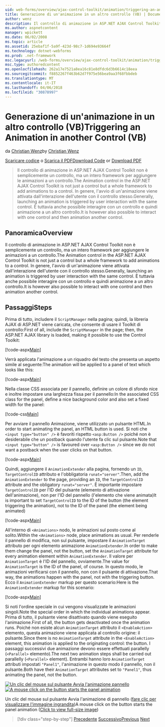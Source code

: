```yaml
---
uid: web-forms/overview/ajax-control-toolkit/animation/triggering-an-animation-in-another-control-vb
title: Generazione di un'animazione in un altro controllo (VB) | Documenti Microsoft
author: wenz
description: Il controllo di animazione in ASP.NET AJAX Control Toolkit non è semplicemente un controllo, ma un intero framework per aggiungere le animazioni a un controllo. Avvio in genere, un...
ms.author: aspnetcontent
manager: wpickett
ms.date: 06/02/2008
ms.topic: article
ms.assetid: 25ebaf1f-5a9f-423d-98c7-1d694e93664f
ms.technology: dotnet-webforms
ms.prod: .net-framework
msc.legacyurl: /web-forms/overview/ajax-control-toolkit/animation/triggering-an-animation-in-another-control-vb
msc.type: authoredcontent
ms.openlocfilehash: 262a17e7521a8ea16c81e8dfdc6d3b6614c18eea
ms.sourcegitcommit: f8852267f463b62d7f975e56bea9aa3f68fbbdeb
ms.translationtype: MT
ms.contentlocale: it-IT
ms.lasthandoff: 04/06/2018
ms.locfileid: "30878997"
---
```

<a name="triggering-an-animation-in-another-control-vb"></a><span data-ttu-id="dabbe-104">Generazione di un'animazione in un altro controllo (VB)</span><span class="sxs-lookup"><span data-stu-id="dabbe-104">Triggering an Animation in another Control (VB)</span></span>
====================
<span data-ttu-id="dabbe-105">da [Christian Wenz](https://github.com/wenz)</span><span class="sxs-lookup"><span data-stu-id="dabbe-105">by [Christian Wenz](https://github.com/wenz)</span></span>

<span data-ttu-id="dabbe-106">[Scaricare codice](http://download.microsoft.com/download/f/9/a/f9a26acd-8df4-4484-8a18-199e4598f411/Animation8.vb.zip) o [Scarica il PDF](http://download.microsoft.com/download/6/7/1/6718d452-ff89-4d3f-a90e-c74ec2d636a3/animation8VB.pdf)</span><span class="sxs-lookup"><span data-stu-id="dabbe-106">[Download Code](http://download.microsoft.com/download/f/9/a/f9a26acd-8df4-4484-8a18-199e4598f411/Animation8.vb.zip) or [Download PDF](http://download.microsoft.com/download/6/7/1/6718d452-ff89-4d3f-a90e-c74ec2d636a3/animation8VB.pdf)</span></span>

> <span data-ttu-id="dabbe-107">Il controllo di animazione in ASP.NET AJAX Control Toolkit non è semplicemente un controllo, ma un intero framework per aggiungere le animazioni a un controllo.</span><span class="sxs-lookup"><span data-stu-id="dabbe-107">The Animation control in the ASP.NET AJAX Control Toolkit is not just a control but a whole framework to add animations to a control.</span></span> <span data-ttu-id="dabbe-108">In genere, l'avvio di un'animazione viene attivata dall'interazione dell'utente con il controllo stesso.</span><span class="sxs-lookup"><span data-stu-id="dabbe-108">Generally, launching an animation is triggered by user interaction with the same control.</span></span> <span data-ttu-id="dabbe-109">È tuttavia anche possibile interagire con un controllo e quindi animazione a un altro controllo.</span><span class="sxs-lookup"><span data-stu-id="dabbe-109">It is however also possible to interact with one control and then animation another control.</span></span>


## <a name="overview"></a><span data-ttu-id="dabbe-110">Panoramica</span><span class="sxs-lookup"><span data-stu-id="dabbe-110">Overview</span></span>

<span data-ttu-id="dabbe-111">Il controllo di animazione in ASP.NET AJAX Control Toolkit non è semplicemente un controllo, ma un intero framework per aggiungere le animazioni a un controllo.</span><span class="sxs-lookup"><span data-stu-id="dabbe-111">The Animation control in the ASP.NET AJAX Control Toolkit is not just a control but a whole framework to add animations to a control.</span></span> <span data-ttu-id="dabbe-112">In genere, l'avvio di un'animazione viene attivata dall'interazione dell'utente con il controllo stesso.</span><span class="sxs-lookup"><span data-stu-id="dabbe-112">Generally, launching an animation is triggered by user interaction with the same control.</span></span> <span data-ttu-id="dabbe-113">È tuttavia anche possibile interagire con un controllo e quindi animazione a un altro controllo.</span><span class="sxs-lookup"><span data-stu-id="dabbe-113">It is however also possible to interact with one control and then animation another control.</span></span>

## <a name="steps"></a><span data-ttu-id="dabbe-114">Passaggi</span><span class="sxs-lookup"><span data-stu-id="dabbe-114">Steps</span></span>

<span data-ttu-id="dabbe-115">Prima di tutto, includere il `ScriptManager` nella pagina; quindi, la libreria AJAX di ASP.NET viene caricata, che consente di usare il Toolkit di controllo:</span><span class="sxs-lookup"><span data-stu-id="dabbe-115">First of all, include the `ScriptManager` in the page; then, the ASP.NET AJAX library is loaded, making it possible to use the Control Toolkit:</span></span>

[!code-aspx[Main](triggering-an-animation-in-another-control-vb/samples/sample1.aspx)]

<span data-ttu-id="dabbe-116">Verrà applicata l'animazione a un riquadro del testo che presenta un aspetto simile al seguente:</span><span class="sxs-lookup"><span data-stu-id="dabbe-116">The animation will be applied to a panel of text which looks like this:</span></span>

[!code-aspx[Main](triggering-an-animation-in-another-control-vb/samples/sample2.aspx)]

<span data-ttu-id="dabbe-117">Nella classe CSS associata per il pannello, definire un colore di sfondo nice e inoltre impostare una larghezza fissa per il pannello:</span><span class="sxs-lookup"><span data-stu-id="dabbe-117">In the associated CSS class for the panel, define a nice background color and also set a fixed width for the panel:</span></span>

[!code-css[Main](triggering-an-animation-in-another-control-vb/samples/sample3.css)]

<span data-ttu-id="dabbe-118">Per avviare il pannello Animazione, viene utilizzato un pulsante HTML.</span><span class="sxs-lookup"><span data-stu-id="dabbe-118">In order to start animating the panel, an HTML button is used.</span></span> <span data-ttu-id="dabbe-119">Si noti che `<input type="button" />` è favoriti rispetto `<asp:Button />` poiché non è desiderabile che un postback quando l'utente fa clic sul pulsante.</span><span class="sxs-lookup"><span data-stu-id="dabbe-119">Note that `<input type="button" />` is favoured over `<asp:Button />` since we do not want a postback when the user clicks on that button.</span></span>

[!code-aspx[Main](triggering-an-animation-in-another-control-vb/samples/sample4.aspx)]

<span data-ttu-id="dabbe-120">Quindi, aggiungere il `AnimationExtender` alla pagina, fornendo un `ID`, `TargetControlID` attributo e l'obbligatoria `runat="server"`.</span><span class="sxs-lookup"><span data-stu-id="dabbe-120">Then, add the `AnimationExtender` to the page, providing an `ID`, the `TargetControlID` attribute and the obligatory `runat="server"`.</span></span> <span data-ttu-id="dabbe-121">È importante impostare `TargetControlID` per l'ID del pulsante (elemento di attivazione dell'animazione), non per l'ID del pannello (l'elemento che viene animata)</span><span class="sxs-lookup"><span data-stu-id="dabbe-121">It is important to set `TargetControlID` to the ID of the button (the element triggering the animation), not to the ID of the panel (the element being animated)</span></span>

[!code-aspx[Main](triggering-an-animation-in-another-control-vb/samples/sample5.aspx)]

<span data-ttu-id="dabbe-122">All'interno di `<Animations>` nodo, le animazioni sul posto come al solito.</span><span class="sxs-lookup"><span data-stu-id="dabbe-122">Within the `<Animations>` node, place animations as usual.</span></span> <span data-ttu-id="dabbe-123">Per renderle il pannello di modifica, non sul pulsante, impostare il `AnimationTarget` attributo per ogni elemento animazione `AnimationExtender`.</span><span class="sxs-lookup"><span data-stu-id="dabbe-123">In order to make them change the panel, not the button, set the `AnimationTarget` attribute for every animation element within `AnimationExtender`.</span></span> <span data-ttu-id="dabbe-124">Il valore per `AnimationTarget` è l'ID del pannello, ovviamente.</span><span class="sxs-lookup"><span data-stu-id="dabbe-124">The value for `AnimationTarget` is the ID of the panel, of course.</span></span> <span data-ttu-id="dabbe-125">In questo modo, le animazioni verificarsi con il pannello, non con il pulsante di attivazione.</span><span class="sxs-lookup"><span data-stu-id="dabbe-125">That way, the animations happen with the panel, not with the triggering button.</span></span> <span data-ttu-id="dabbe-126">Ecco il `AnimationExtender` markup per questo scenario:</span><span class="sxs-lookup"><span data-stu-id="dabbe-126">Here is the `AnimationExtender` markup for this scenario:</span></span>

[!code-aspx[Main](triggering-an-animation-in-another-control-vb/samples/sample6.aspx)]

<span data-ttu-id="dabbe-127">Si noti l'ordine speciale in cui vengono visualizzate le animazioni singoli.</span><span class="sxs-lookup"><span data-stu-id="dabbe-127">Note the special order in which the individual animations appear.</span></span> <span data-ttu-id="dabbe-128">Prima di tutto, il pulsante viene disattivato quando viene eseguito l'animazione.</span><span class="sxs-lookup"><span data-stu-id="dabbe-128">First of all, the button gets deactivated once the animation runs.</span></span> <span data-ttu-id="dabbe-129">Poiché non esiste alcun `AnimationTarget` attributo il `<EnableAction>` elemento, questa animazione viene applicata al controllo origine: il pulsante.</span><span class="sxs-lookup"><span data-stu-id="dabbe-129">Since there is no `AnimationTarget` attribute in the `<EnableAction>` element, this animation is applied to the originating control: the button.</span></span> <span data-ttu-id="dabbe-130">I passaggi successivi due animazione devono essere effettuati parallelly (`<Parallel>` elemento).</span><span class="sxs-lookup"><span data-stu-id="dabbe-130">The next two animation steps shall be carried out parallelly (`<Parallel>` element).</span></span> <span data-ttu-id="dabbe-131">Entrambi hanno loro `AnimationTarget` attributi impostati `"Panel1"`, l'animazione in questo modo il pannello, non il pulsante.</span><span class="sxs-lookup"><span data-stu-id="dabbe-131">Both have their `AnimationTarget` attributes set to `"Panel1"`, thus animating the panel, not the button.</span></span>


<span data-ttu-id="dabbe-132">[![Un clic del mouse sul pulsante Avvia l'animazione pannello](triggering-an-animation-in-another-control-vb/_static/image2.png)](triggering-an-animation-in-another-control-vb/_static/image1.png)</span><span class="sxs-lookup"><span data-stu-id="dabbe-132">[![A mouse click on the button starts the panel animation](triggering-an-animation-in-another-control-vb/_static/image2.png)](triggering-an-animation-in-another-control-vb/_static/image1.png)</span></span>

<span data-ttu-id="dabbe-133">Un clic del mouse sul pulsante Avvia l'animazione di pannello ([fare clic per visualizzare l'immagine ingrandita](triggering-an-animation-in-another-control-vb/_static/image3.png))</span><span class="sxs-lookup"><span data-stu-id="dabbe-133">A mouse click on the button starts the panel animation ([Click to view full-size image](triggering-an-animation-in-another-control-vb/_static/image3.png))</span></span>

> [!div class="step-by-step"]
> <span data-ttu-id="dabbe-134">[Precedente](disabling-actions-during-animation-vb.md)
> [Successivo](modifying-animations-from-the-server-side-vb.md)</span><span class="sxs-lookup"><span data-stu-id="dabbe-134">[Previous](disabling-actions-during-animation-vb.md)
[Next](modifying-animations-from-the-server-side-vb.md)</span></span>
